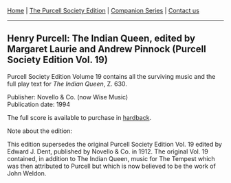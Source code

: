 [Home](../index.md)  |  [The Purcell Society Edition](../purcell-society-edition.md)  |  [Companion Series](../purcell-society-companion-series.md)  |  [Contact us](../contact-us.md)

***  

## Henry Purcell: The Indian Queen, edited by Margaret Laurie and Andrew Pinnock (Purcell Society Edition Vol. 19)  

Purcell Society Edition Volume 19 contains all the surviving music and the full play text for *The Indian Queen*, Z. 630.  

Publisher: Novello & Co. (now Wise Music)  
Publication date: 1994  

The full score is available to purchase in [hardback](https://www.musicroom.com/product/musnov15101901/purcell-society-volume-19-the-indian-queen.aspx).

Note about the edition:  

This edition supersedes the original Purcell Society Edition Vol. 19 edited by Edward J. Dent, published by Novello & Co. in 1912. The original Vol. 19 contained, in addition to The Indian Queen, music for The Tempest which was then attributed to Purcell but which is now believed to be the work of John Weldon.  

